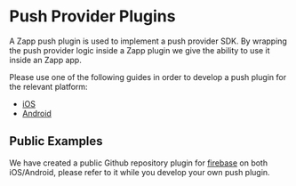 # Push Provider Plugins

A Zapp push plugin is used to implement a push provider SDK.
By wrapping the push provider logic inside a Zapp plugin we give the ability to use it inside an Zapp app.

Please use one of the following guides in order to develop a push plugin for the relevant platform: 
* [iOS](push/push-ios.md)
* [Android](push/push-android.md)

## Public Examples

We have created a public Github repository plugin for [firebase](https://github.com/applicaster/zapp-push-plugin-firebase) on both iOS/Android, please refer to it while you develop your own push plugin.